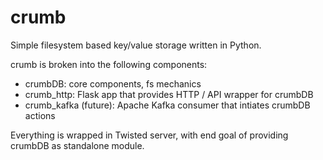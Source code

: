 # crumb
Simple filesystem based key/value storage written in Python.

crumb is broken into the following components:
* crumbDB: core components, fs mechanics
* crumb_http:  Flask app that provides HTTP / API wrapper for crumbDB
* crumb_kafka (future):  Apache Kafka consumer that intiates crumbDB actions

Everything is wrapped in Twisted server, with end goal of providing crumbDB as standalone module.

